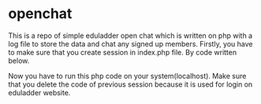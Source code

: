 # openchat
This is a repo of simple eduladder open chat which is written on php with a log file to store the data and chat any signed up members.
Firstly, you have to make sure that you create session in index.php file. By code written below.

<?php
// Starting session
session_start();
?>

Now you have to run this php code on your system(localhost).
Make sure that you delete the code of previous session because it is used for login on eduladder website.
